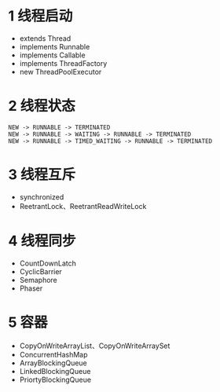 # 1 线程启动
* extends Thread
* implements Runnable
* implements Callable
* implements ThreadFactory
* new ThreadPoolExecutor

# 2 线程状态
```
NEW -> RUNNABLE -> TERMINATED
NEW -> RUNNABLE -> WAITING -> RUNNABLE -> TERMINATED
NEW -> RUNNABLE -> TIMED_WAITING -> RUNNABLE -> TERMINATED
```
# 3 线程互斥
* synchronized
* ReetrantLock、ReetrantReadWriteLock

# 4 线程同步
* CountDownLatch
* CyclicBarrier
* Semaphore
* Phaser

# 5 容器
* CopyOnWriteArrayList、CopyOnWriteArraySet
* ConcurrentHashMap
* ArrayBlockingQueue
* LinkedBlockingQueue
* PriortyBlockingQueue